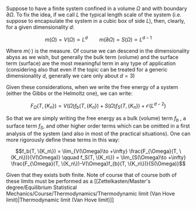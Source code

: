 Suppose to have a finite system confined in a volume $\Omega$ and with boundary $\partial \Omega$.
To fix the idea, if we call $L$ the typical length scale of the system (i.e. suppose to encapsulate the system in a cubic box of side $L$), then, clearly, for a given dimensionality $d$:

$$ m(\Omega) = V(\Omega) \propto L^d \qquad m(\partial\Omega) = S(\Omega) \propto L^{d-1}$$

Where $m(\cdot)$ is the measure.
Of course we can descend in the dimensionality abyss as we wish, but generally the bulk term (volume) and the surface term (surface) are the most meaningful term in any type of application (considering also that even if the topic can be treated for a generic dimensionality $d$, generally we care only about $d = 3$)

Given these considerations, when we write the free energy of a system (either the Gibbs or the Helmoltz one), we can write:

$$ F_{\Omega}(T, \{K_n\}) = V(\Omega)f_b(T, \{K_n\}) + S(\Omega)f_S(T, \{K_n\}) + \mathcal{O}(L^{d-2}) $$

So that we are simply writing the free energy as a bulk (volume) term $f_b$ , a surface term $f_S$, and other higher order terms which can be omitted in a first analysis of the system (and also in most of the practical situations).
One can more rigorously define these terms in this way:

$$f_b(T, \{K_n\}) = \lim_{V(\Omega)\to +\infty} \frac{F_{\Omega}(T, \{K_n\})}{V(\Omega)} \qquad f_S(T, \{K_n\}) = \lim_{S(\Omega)\to +\infty} \frac{F_{\Omega}(T, \{K_n\})-V(\Omega)f_{b}(T, \{K_n\})}{S(\Omega)}$$

Given that they exists both finite.
Note of course that of course both of these limits must be performed as a [[Zettelkasten/Master's degree/Equilibrium Statistical Mechanics/Course/Thermodynamics/Thermodynamic limit (Van Hove limit)|Thermodynamic limit (Van Hove limit)]]
